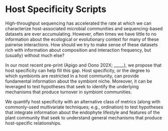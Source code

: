 # Host Specificity Scripts

High-throughput sequencing has accelerated the rate at which we can characterize host-associated microbial communities and sequencing-based datasets are ever accumulating. However, often times we have little to no information about the ecological or evolutionary context for many of these pairwise interactions. How should we try to make sense of these datasets rich with information about composition and interaction frequency, but (usually) without much else? 

In our most recent pre-print (Apigo and Oono 202X; _____), we propose that host specificity can help fill this gap. Host specificity, or the degree to which symbionts are restricted in a host community, can provide fundamental information about the symbiont niche. Moreover, it can be leveraged to test hypotheses that seek to identify the underlying mechanisms that produce turnover in symbiont communities. 

We quantify host specificity with an alternative class of metrics (along with commonly-used multivariate techniques; e.g., ordination) to test hypotheses that integrate information about the endophyte lifestyle and features of the plant community that seek to understand general mechanisms that produce host-specific relationships. 

 
 

